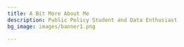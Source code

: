 ```yaml
---
title: A Bit More About Me
description: Public Policy Student and Data Enthusiast
bg_image: images/banner1.png

---
```

